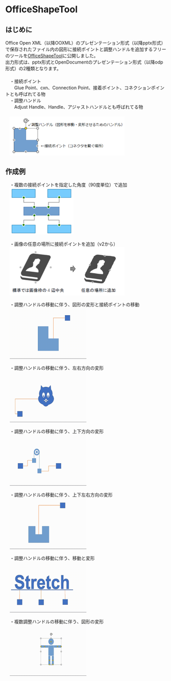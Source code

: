 # OfficeShapeTool
## はじめに
Office Open XML（以降OOXML）のプレゼンテーション形式（以降pptx形式）で保存されたファイル内の図形に接続ポイントと調整ハンドルを追加するフリーのツールを[OfficeShapeTool](https://www.vector.co.jp/soft/winnt/business/se526365.html)に公開しました。  
出力形式は、pptx形式とOpenDocumentのプレゼンテーション形式（以降odp形式）の2種類となります。  
　  
　・接続ポイント  
　　Glue Point、cxn、Connection Point、接着ポイント、コネクションポイントとも呼ばれてる物  
　・調整ハンドル  
　　Adjust Handle、Handle、アジャストハンドルとも呼ばれてる物  
　  
　<kbd><img src="https://github.com/Yz-Filer/OfficeShapeTool/blob/main/.github/point_handle.png" width="360"></kdb>
## 作成例
　・複数の接続ポイントを指定した角度（90度単位）で追加  
　<kbd><img src="https://github.com/Yz-Filer/OfficeShapeTool/blob/main/.github/cxn1.png" width="200"></kdb>

　・画像の任意の場所に接続ポイントを追加（v2から）  
　<kbd><img src="https://github.com/Yz-Filer/OfficeShapeTool/blob/main/.github/cxn2.png" width="360"></kdb>

　・調整ハンドルの移動に伴う、図形の変形と接続ポイントの移動  
　<kbd><img src="https://github.com/Yz-Filer/OfficeShapeTool/blob/main/.github/hdl1.gif" width="240"></kdb>

　・調整ハンドルの移動に伴う、左右方向の変形  
　<kbd><img src="https://github.com/Yz-Filer/OfficeShapeTool/blob/main/.github/hdl3.gif" width="240"></kdb>

　・調整ハンドルの移動に伴う、上下方向の変形  
　<kbd><img src="https://github.com/Yz-Filer/OfficeShapeTool/blob/main/.github/hdl4.gif" width="240"></kdb>

　・調整ハンドルの移動に伴う、上下左右方向の変形  
　<kbd><img src="https://github.com/Yz-Filer/OfficeShapeTool/blob/main/.github/hdl2.gif" width="240"></kdb>

　・調整ハンドルの移動に伴う、移動と変形  
　<kbd><img src="https://github.com/Yz-Filer/OfficeShapeTool/blob/main/.github/hdl5.gif" width="240"></kdb>

　・複数調整ハンドルの移動に伴う、図形の変形  
　<kbd><img src="https://github.com/Yz-Filer/OfficeShapeTool/blob/main/.github/hdl6.gif" width="240"></kdb>
